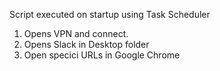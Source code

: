 Script executed on startup using Task Scheduler

1. Opens VPN and connect.
2. Opens Slack in Desktop folder
3. Open specici URLs in Google Chrome